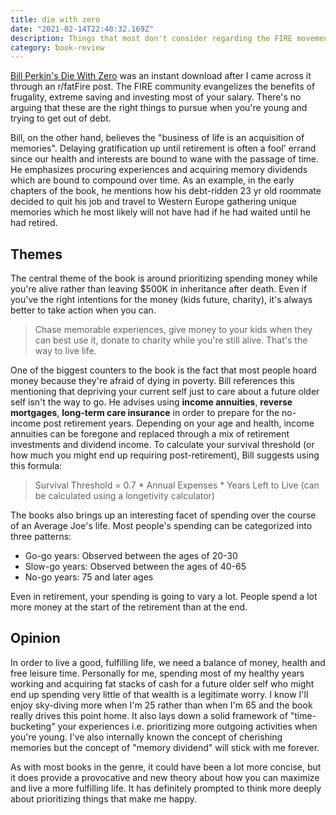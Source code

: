 ```yaml
---
title: die with zero
date: "2021-02-14T22:40:32.169Z"
description: Things that most don't consider regarding the FIRE movement.
category: book-review
---
```


[Bill Perkin's Die With Zero](https://www.goodreads.com/book/show/52950915-die-with-zero) was an instant download after I came across it through an r/fatFire post. The FIRE community evangelizes the benefits of frugality, extreme saving and investing most of your salary. There's no arguing that these are the right things to pursue when you're young and trying to get out of debt. 

Bill, on the other hand, believes the "business of life is an acquisition of memories". Delaying gratification up until retirement is often a fool' errand since our health and interests are bound to wane with the passage of time. He emphasizes procuring experiences and acquiring memory dividends which are bound to compound over time. As an example, in the early chapters of the book, he mentions how his debt-ridden 23 yr old roommate decided to quit his job and travel to Western Europe gathering unique memories which he most likely will not have had if he had waited until he had retired.

## Themes

The central theme of the book is around prioritizing spending money while you're alive rather than leaving $500K in inheritance after death. Even if you've the right intentions for the money (kids future, charity), it's always better to take action when you can.

> Chase memorable experiences, give money to your kids when they can best use it, donate to charity while you're still alive. That's the way to live life.

One of the biggest counters to the book is the fact that most people hoard money because they're afraid of dying in poverty. Bill references this mentioning that depriving your current self just to care about a future older self isn't the way to go. He advises using **income annuities**, **reverse mortgages**, **long-term care insurance** in order to prepare for the no-income post retirement years. Depending on your age and health, income annuities can be foregone and replaced through a mix of retirement investments and dividend income. To calculate your survival threshold (or how much you might end up requiring post-retirement), Bill suggests using this formula:

> Survival Threshold = 0.7 * Annual Expenses * Years Left to Live (can be calculated using a longetivity calculator)

The books also brings up an interesting facet of spending over the course of an Average Joe's life. Most people's spending can be categorized into three patterns:

- Go-go years: Observed between the ages of 20-30
- Slow-go years: Observed between the ages of 40-65
- No-go years: 75 and later ages

Even in retirement, your spending is going to vary a lot. People spend a lot more money at the start of the retirement than at the end.

## Opinion 

In order to live a good, fulfilling life, we need a balance of money, health and free leisure time. Personally for me, spending most of my healthy years working and acquiring fat stacks of cash for a future older self who might end up spending very little of that wealth is a legitimate worry. I know I'll enjoy sky-diving more when I'm 25 rather than when I'm 65 and the book really drives this point home. It also lays down a solid framework of "time-bucketing" your experiences i.e. prioritizing more outgoing activities when you're young. I've also internally known the concept of cherishing memories but the concept of "memory dividend" will stick with me forever. 

As with most books in the genre, it could have been a lot more concise, but it does provide a provocative and new theory about how you can maximize and live a more fulfilling life. It has definitely prompted to think more deeply about prioritizing things that make me happy.

